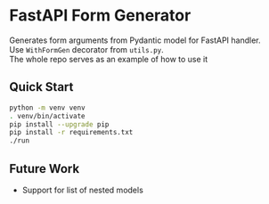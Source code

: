 # FastAPI Form Generator

Generates form arguments from Pydantic model for FastAPI handler.<br>
Use `WithFormGen` decorator from `utils.py`.<br>
The whole repo serves as an example of how to use it

## Quick Start

```bash
python -m venv venv
. venv/bin/activate
pip install --upgrade pip
pip install -r requirements.txt
./run
```

## Future Work

* Support for list of nested models
